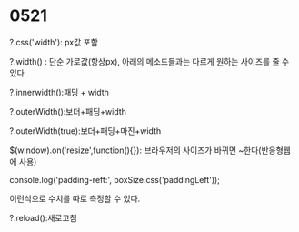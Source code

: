 # 0521

?.css('width'): px값 포함

?.width() : 단순 가로값(항상px), 아래의 메소드들과는 다르게 원하는 사이즈를 줄 수 있다

?.innerwidth():패딩 + width

?.outerWidth():보더+패딩+width

?.outerWidth(true):보더+패딩+마진+width

$(window).on('resize',function(){}): 브라우저의 사이즈가 바뀌면 ~한다(반응형웹에 사용)



console.log('padding-reft:', boxSize.css('paddingLeft'));

이런식으로 수치를 따로 측정할 수 있다.



?.reload():새로고침